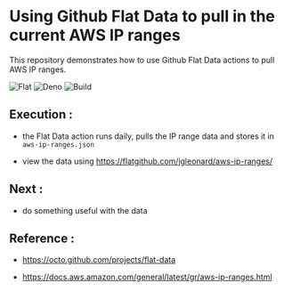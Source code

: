# Using Github Flat Data to pull in the current AWS IP ranges

This repository demonstrates how to use Github Flat Data actions to pull AWS IP ranges.

![Flat](https://img.shields.io/badge/Flat-v3-f39f37)  ![Deno](https://img.shields.io/badge/Deno-v1-f39f37)  ![Build](https://github.com/jgleonard/aws-ip-ranges/actions/workflows/flat.yml/badge.svg)

## Execution :

- the Flat Data action runs daily, pulls the IP range data and stores it in `aws-ip-ranges.json`

- view the data using https://flatgithub.com/jgleonard/aws-ip-ranges/


## Next :

- do something useful with the data


## Reference :

- https://octo.github.com/projects/flat-data

- https://docs.aws.amazon.com/general/latest/gr/aws-ip-ranges.html
